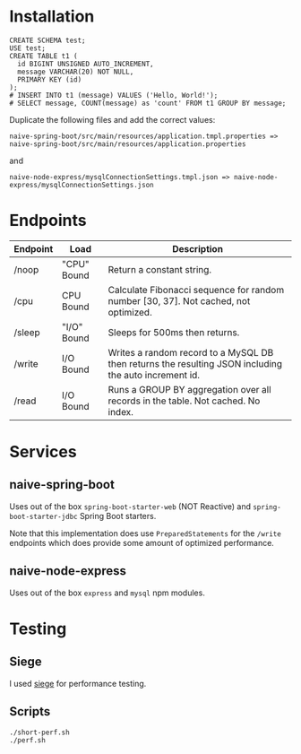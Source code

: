 # Installation

```mysql
CREATE SCHEMA test;
USE test;
CREATE TABLE t1 (
  id BIGINT UNSIGNED AUTO_INCREMENT,
  message VARCHAR(20) NOT NULL,
  PRIMARY KEY (id)
);
# INSERT INTO t1 (message) VALUES ('Hello, World!');
# SELECT message, COUNT(message) as 'count' FROM t1 GROUP BY message;
```

Duplicate the following files and add the correct values:

`naive-spring-boot/src/main/resources/application.tmpl.properties => naive-spring-boot/src/main/resources/application.properties`

and

`naive-node-express/mysqlConnectionSettings.tmpl.json => naive-node-express/mysqlConnectionSettings.json`

# Endpoints

| Endpoint | Load        | Description                                                                                           |
|----------|-------------|-------------------------------------------------------------------------------------------------------|
| /noop    | "CPU" Bound | Return a constant string.                                                                             |
| /cpu     | CPU Bound   | Calculate Fibonacci sequence for random number [30, 37]. Not cached, not optimized.                   |
| /sleep   | "I/O" Bound | Sleeps for 500ms then returns.                                                                        |
| /write   | I/O Bound   | Writes a random record to a MySQL DB then returns the resulting JSON including the auto increment id. |
| /read    | I/O Bound   | Runs a GROUP BY aggregation over all records in the table. Not cached. No index.                      |

# Services

## naive-spring-boot

Uses out of the box `spring-boot-starter-web` (NOT Reactive) and `spring-boot-starter-jdbc` Spring Boot starters.

Note that this implementation does use `PreparedStatements` for the `/write` endpoints which does
provide some amount of optimized performance.

## naive-node-express

Uses out of the box `express` and `mysql` npm modules.

# Testing

## Siege

I used [siege](https://www.joedog.org/siege-home/) for performance testing.

## Scripts

```bash
./short-perf.sh
./perf.sh
```
